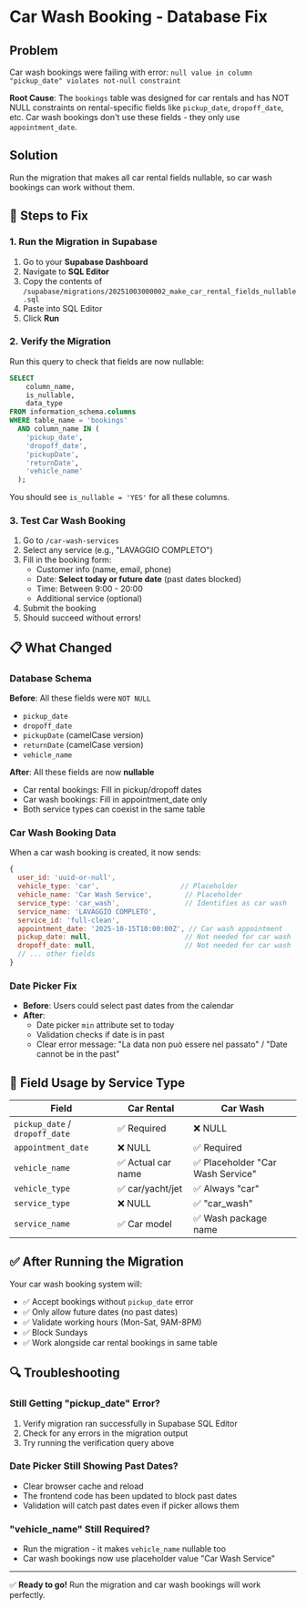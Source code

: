 # Car Wash Booking - Database Fix

## Problem
Car wash bookings were failing with error: `null value in column "pickup_date" violates not-null constraint`

**Root Cause**: The `bookings` table was designed for car rentals and has NOT NULL constraints on rental-specific fields like `pickup_date`, `dropoff_date`, etc. Car wash bookings don't use these fields - they only use `appointment_date`.

## Solution
Run the migration that makes all car rental fields nullable, so car wash bookings can work without them.

## 🔧 Steps to Fix

### 1. Run the Migration in Supabase

1. Go to your **Supabase Dashboard**
2. Navigate to **SQL Editor**
3. Copy the contents of `/supabase/migrations/20251003000002_make_car_rental_fields_nullable.sql`
4. Paste into SQL Editor
5. Click **Run**

### 2. Verify the Migration

Run this query to check that fields are now nullable:

```sql
SELECT
    column_name,
    is_nullable,
    data_type
FROM information_schema.columns
WHERE table_name = 'bookings'
  AND column_name IN (
    'pickup_date',
    'dropoff_date',
    'pickupDate',
    'returnDate',
    'vehicle_name'
  );
```

You should see `is_nullable = 'YES'` for all these columns.

### 3. Test Car Wash Booking

1. Go to `/car-wash-services`
2. Select any service (e.g., "LAVAGGIO COMPLETO")
3. Fill in the booking form:
   - Customer info (name, email, phone)
   - Date: **Select today or future date** (past dates blocked)
   - Time: Between 9:00 - 20:00
   - Additional service (optional)
4. Submit the booking
5. Should succeed without errors!

## 📋 What Changed

### Database Schema
**Before**: All these fields were `NOT NULL`
- `pickup_date`
- `dropoff_date`
- `pickupDate` (camelCase version)
- `returnDate` (camelCase version)
- `vehicle_name`

**After**: All these fields are now **nullable**
- Car rental bookings: Fill in pickup/dropoff dates
- Car wash bookings: Fill in appointment_date only
- Both service types can coexist in the same table

### Car Wash Booking Data
When a car wash booking is created, it now sends:
```javascript
{
  user_id: 'uuid-or-null',
  vehicle_type: 'car',                    // Placeholder
  vehicle_name: 'Car Wash Service',        // Placeholder
  service_type: 'car_wash',                // Identifies as car wash
  service_name: 'LAVAGGIO COMPLETO',
  service_id: 'full-clean',
  appointment_date: '2025-10-15T10:00:00Z', // Car wash appointment
  pickup_date: null,                       // Not needed for car wash
  dropoff_date: null,                      // Not needed for car wash
  // ... other fields
}
```

### Date Picker Fix
- **Before**: Users could select past dates from the calendar
- **After**:
  - Date picker `min` attribute set to today
  - Validation checks if date is in past
  - Clear error message: "La data non può essere nel passato" / "Date cannot be in the past"

## 🎯 Field Usage by Service Type

| Field | Car Rental | Car Wash |
|-------|-----------|----------|
| `pickup_date` / `dropoff_date` | ✅ Required | ❌ NULL |
| `appointment_date` | ❌ NULL | ✅ Required |
| `vehicle_name` | ✅ Actual car name | ✅ Placeholder "Car Wash Service" |
| `vehicle_type` | ✅ car/yacht/jet | ✅ Always "car" |
| `service_type` | ❌ NULL | ✅ "car_wash" |
| `service_name` | ✅ Car model | ✅ Wash package name |

## ✅ After Running the Migration

Your car wash booking system will:
- ✅ Accept bookings without `pickup_date` error
- ✅ Only allow future dates (no past dates)
- ✅ Validate working hours (Mon-Sat, 9AM-8PM)
- ✅ Block Sundays
- ✅ Work alongside car rental bookings in same table

## 🔍 Troubleshooting

### Still Getting "pickup_date" Error?
1. Verify migration ran successfully in Supabase SQL Editor
2. Check for any errors in the migration output
3. Try running the verification query above

### Date Picker Still Showing Past Dates?
- Clear browser cache and reload
- The frontend code has been updated to block past dates
- Validation will catch past dates even if picker allows them

### "vehicle_name" Still Required?
- Run the migration - it makes `vehicle_name` nullable too
- Car wash bookings now use placeholder value "Car Wash Service"

---

✅ **Ready to go!** Run the migration and car wash bookings will work perfectly.
